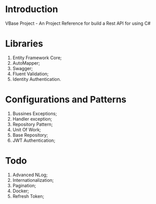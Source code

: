 # Introduction 
VBase Project - An Project Reference for build a Rest API for using C# 

# Libraries

1.	Entity Framework Core;
2.  AutoMapper;
3.  Swagger;
4.  Fluent Validation;
5.  Identity Authentication.

# Configurations and Patterns

1.  Bussines Exceptions;
2.  Handler exception;
3.  Repository Pattern;
4.  Unit Of Work;
5.  Base Repository;
6.  JWT Authentication;

# Todo 
1.  Advanced NLog;
2.  Internationalization;
3.  Pagination;
4.  Docker;
5.  Refresh Token;

